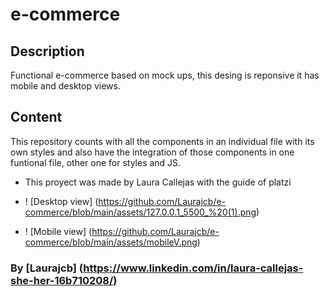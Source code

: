 # e-commerce
## Description
Functional e-commerce based on mock ups, this desing is reponsive it has mobile and desktop views.

## Content
This repository counts with all the components in an individual file with its own styles and 
also have the integration of those components in one funtional file, other one for styles and JS.

* This proyect was made by Laura Callejas with the guide of platzi


* ! [Desktop view] (https://github.com/Laurajcb/e-commerce/blob/main/assets/127.0.0.1_5500_%20(1).png)

* ! [Mobile view] (https://github.com/Laurajcb/e-commerce/blob/main/assets/mobileV.png)

### By [Laurajcb] (https://www.linkedin.com/in/laura-callejas-she-her-16b710208/)
